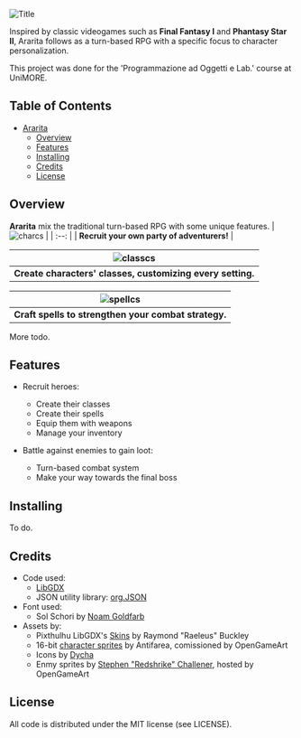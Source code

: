 ![Title](https://user-images.githubusercontent.com/101595335/235752910-d8e160a0-c3e9-4a5d-abf8-e94362007559.png)

Inspired by classic videogames such as **Final Fantasy I** and **Phantasy Star II**, Ararita follows as a turn-based RPG with a specific focus to character personalization.

This project was done for the 'Programmazione ad Oggetti e Lab.' course at UniMORE.


## Table of Contents
* [Ararita](#Title)
  * [Overview](#Overview)  
  * [Features](#Features)
  * [Installing](#Installing)
  * [Credits](#Credits)
  * [License](#License)

## Overview
**Ararita** mix the traditional turn-based RPG with some unique features.
| ![charcs](https://github.com/FGaragnani/Ararita/assets/101595335/3461dac1-1e39-49da-8f1c-5c6ecf821e6c) |
| :--: |
| **Recruit your own party of adventurers!** |

| ![classcs](https://github.com/FGaragnani/Ararita/assets/101595335/154876c0-96b3-4af9-8a26-b86fd3b0ffd7) |
| :--: |
| **Create characters' classes, customizing every setting.** |

| ![spellcs](https://github.com/FGaragnani/Ararita/assets/101595335/be72acaf-279e-4861-b0a6-c3b0a5e17ab4) |
| :--: |
| **Craft spells to strengthen your combat strategy.** |

More todo.


## Features
* Recruit heroes:
  * Create their classes
  * Create their spells
  * Equip them with weapons
  * Manage your inventory

* Battle against enemies to gain loot:
  * Turn-based combat system
  * Make your way towards the final boss
 
## Installing
To do.
  
## Credits

* Code used:
  * [LibGDX](https://github.com/libgdx/libgdx)
  * JSON utility library: [org.JSON](https://mvnrepository.com/artifact/org.json/json)
* Font used:
  * Sol Schori by [Noam Goldfarb](https://slimeplease.artstation.com/)
* Assets by:
  * Pixthulhu LibGDX's [Skins](https://github.com/czyzby/gdx-skins/tree/master/pixthulhu) by Raymond "Raeleus" Buckley
  * 16-bit [character sprites](https://opengameart.org/content/twelve-16x18-rpg-sprites-plus-base) by Antifarea, comissioned by OpenGameArt
  * Icons by [Dycha](http://dycha.net)
  * Enmy sprites by [Stephen "Redshrike" Challener](https://opengameart.org/content/10-basic-rpg-enemies), hosted by OpenGameArt
  
## License

All code is distributed under the MIT license (see LICENSE).
